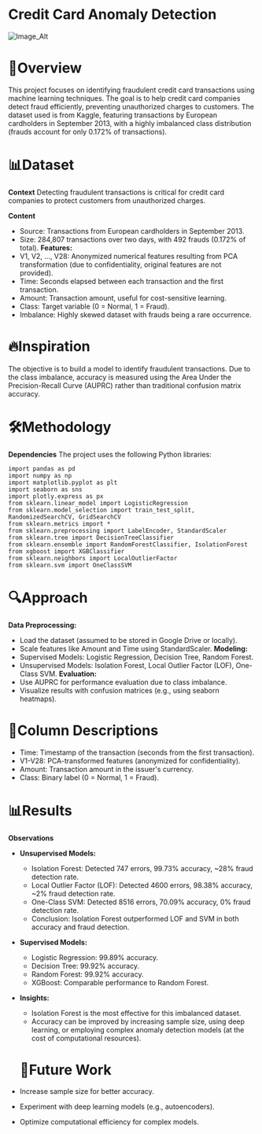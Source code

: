 # Credit Card Anomaly Detection

![Image_Alt](CreditCardAnomalyDetection.jpg)

# 📌Overview
This project focuses on identifying fraudulent credit card transactions using machine learning techniques. The goal is to help credit card companies detect fraud efficiently, preventing unauthorized charges to customers. The dataset used is from Kaggle, featuring transactions by European cardholders in September 2013, with a highly imbalanced class distribution (frauds account for only 0.172% of transactions).

# 📊Dataset
**Context**
Detecting fraudulent transactions is critical for credit card companies to protect customers from unauthorized charges.

**Content**
- Source: Transactions from European cardholders in September 2013.
- Size: 284,807 transactions over two days, with 492 frauds (0.172% of total).
**Features:**
- V1, V2, ..., V28: Anonymized numerical features resulting from PCA transformation (due to confidentiality, original features are not provided).
- Time: Seconds elapsed between each transaction and the first transaction.
- Amount: Transaction amount, useful for cost-sensitive learning.
- Class: Target variable (0 = Normal, 1 = Fraud).
- Imbalance: Highly skewed dataset with frauds being a rare occurrence.

# 🔥Inspiration
The objective is to build a model to identify fraudulent transactions. Due to the class imbalance, accuracy is measured using the Area Under the Precision-Recall Curve (AUPRC) rather than traditional confusion matrix accuracy.

# 🛠️Methodology
**Dependencies**
The project uses the following Python libraries:

    import pandas as pd
    import numpy as np
    import matplotlib.pyplot as plt
    import seaborn as sns
    import plotly.express as px
    from sklearn.linear_model import LogisticRegression
    from sklearn.model_selection import train_test_split, RandomizedSearchCV, GridSearchCV
    from sklearn.metrics import *
    from sklearn.preprocessing import LabelEncoder, StandardScaler
    from sklearn.tree import DecisionTreeClassifier
    from sklearn.ensemble import RandomForestClassifier, IsolationForest
    from xgboost import XGBClassifier
    from sklearn.neighbors import LocalOutlierFactor
    from sklearn.svm import OneClassSVM

# 🔍Approach
**Data Preprocessing:**
- Load the dataset (assumed to be stored in Google Drive or locally).
- Scale features like Amount and Time using StandardScaler.
**Modeling:**
- Supervised Models: Logistic Regression, Decision Tree, Random Forest.
- Unsupervised Models: Isolation Forest, Local Outlier Factor (LOF), One-Class SVM.
**Evaluation:**
- Use AUPRC for performance evaluation due to class imbalance.
- Visualize results with confusion matrices (e.g., using seaborn heatmaps).

# 🚀Column Descriptions
- Time: Timestamp of the transaction (seconds from the first transaction).
- V1-V28: PCA-transformed features (anonymized for confidentiality).
- Amount: Transaction amount in the issuer's currency.
- Class: Binary label (0 = Normal, 1 = Fraud).

# 📊Results
**Observations**
- **Unsupervised Models:**
   - Isolation Forest: Detected 747 errors, 99.73% accuracy, ~28% fraud detection rate.
   - Local Outlier Factor (LOF): Detected 4600 errors, 98.38% accuracy, ~2% fraud detection rate.
   - One-Class SVM: Detected 8516 errors, 70.09% accuracy, 0% fraud detection rate.
   - Conclusion: Isolation Forest outperformed LOF and SVM in both accuracy and fraud detection.
- **Supervised Models:**
   - Logistic Regression: 99.89% accuracy.
   - Decision Tree: 99.92% accuracy.
   - Random Forest: 99.92% accuracy.
   - XGBoost: Comparable performance to Random Forest.
- **Insights:**
  - Isolation Forest is the most effective for this imbalanced dataset.
  - Accuracy can be improved by increasing sample size, using deep learning, or employing complex anomaly 
    detection models (at the cost of computational resources).

  # 🚀Future Work
- Increase sample size for better accuracy.
- Experiment with deep learning models (e.g., autoencoders).
- Optimize computational efficiency for complex models.
